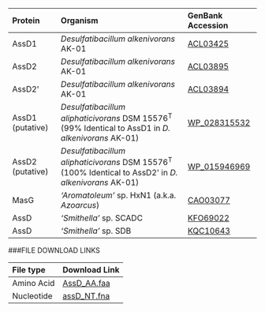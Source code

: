 Protein | Organism | GenBank Accession |
 :--- | :--- | :--- |
| AssD1 | *Desulfatibacillum alkenivorans* AK-01 | [ACL03425](http://www.ncbi.nlm.nih.gov/protein/ACL03425) |
| AssD2 | *Desulfatibacillum alkenivorans* AK-01 | [ACL03895](http://www.ncbi.nlm.nih.gov/protein/ACL03895) |
| AssD2' | *Desulfatibacillum alkenivorans* AK-01 | [ACL03894](http://www.ncbi.nlm.nih.gov/protein/ACL03894) |
| AssD1 (putative) | *Desulfatibacillum aliphaticivorans* DSM 15576<sup>T</sup> (99% Identical to AssD1 in _D. alkenivorans_ AK-01) | [WP_028315532](http://www.ncbi.nlm.nih.gov/protein/WP_028315532) |
| AssD2 (putative) | *Desulfatibacillum aliphaticivorans* DSM 15576<sup>T</sup> (100% Identical to AssD2' in _D. alkenivorans_ AK-01) | [WP_015946969](http://www.ncbi.nlm.nih.gov/protein/WP_015946969) |
| MasG | *‘Aromatoleum’* sp. HxN1 (a.k.a. *Azoarcus*) | [CAO03077](http://www.ncbi.nlm.nih.gov/protein/CAO03077) |
| AssD | *‘Smithella’* sp.  SCADC | [KFO69022](http://www.ncbi.nlm.nih.gov/protein/KFO69022) |
| AssD | *‘Smithella’* sp.  SDB | [KQC10643](http://www.ncbi.nlm.nih.gov/protein/KQC10643) |
###FILE DOWNLOAD LINKS

 File type | Download Link |
 :--- | :---------- | 
| Amino Acid | [AssD_AA.faa](amino_acid/AssD_AA.faa) |
| Nucleotide | [assD_NT.fna](nucleotide/assD_NT.fna) |
